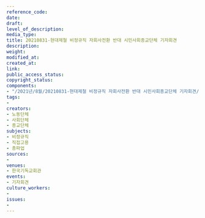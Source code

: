 ```yaml
---
reference_code: 
date: 
draft: 
level_of_description: 
media_type: 
title: 20210831-현대제철 비정규직 자회사전환 반대 시민사회종교단체 기자회견
description: 
weight: 
modified_at: 
created_at: 
link: 
public_access_status: 
copyright_status: 
components:
- "/2021년/8월/20210831-현대제철 비정규직 자회사전환 반대 시민사회종교단체 기자회견/403994_61007_5854.jpg"
tags:
- 
creators:
- 노동단체
- 사회단체
- 종교단체
subjects:
- 비정규직
- 직접고용
- 총파업
sources:
- 
venues:
- 한국기독교회관
events:
- 기자회견
culture_workers:
- 
issues:
- 
---
```

